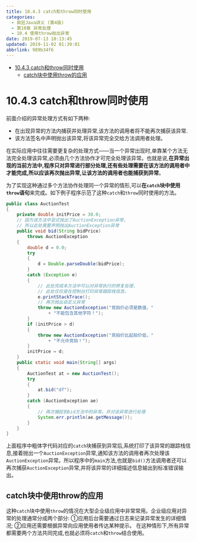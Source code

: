 ```yaml
---
title: 10.4.3 catch和throw同时使用
categories: 
  - 疯狂Java讲义 (第4版)
  - 第10章 异常处理
  - 10.4 使用throw抛出异常
date: 2019-07-13 18:13:45
updated: 2019-11-02 01:39:01
abbrlink: 989b34f6
---
```

- [10.4.3 catch和throw同时使用](/ReadingNotes/989b34f6/#10-4-3-catch和throw同时使用)
    - [catch块中使用throw的应用](/ReadingNotes/989b34f6/#catch块中使用throw的应用)

<!--more-->
<script src="https://cdn.bootcss.com/jquery/3.4.0/jquery.slim.min.js"></script>
<script>$(document).ready(function () {$(".post-body > ul:nth-child(1)").hide();});</script>

<!--end-->
# 10.4.3 catch和throw同时使用 #
前面介绍的异常处理方式有如下两种:
- 在出现异常的方法内捕获并处理异常,该方法的调用者将不能再次捕获该异常.
- 该方法签名中声明抛出该异常,将该异常完全交给方法调用者处理。

在实际应用中往往需要更复杂的处理方式——当一个异常出现时,单靠某个方法无法完全处理该异常,必须由几个方法协作才可完全处理该异常。也就是说,**在异常出现的当前方法中,程序只对异常进行部分处理,还有些处理需要在该方法的调用者中才能完成,所以应该再次抛出异常,让该方法的调用者也能捕获到异常**。

为了实现这种通过多个方法协作处理同一个异常的情形,可以**在`catch`块中使用`throw`语句**来完成。如下例子程序示范了这种`catch`和`throw`同时使用的方法。
```java
public class AuctionTest
{
	private double initPrice = 30.0;
	// 因为该方法中显式抛出了AuctionException异常，
	// 所以此处需要声明抛出AuctionException异常
	public void bid(String bidPrice)
		throws AuctionException
	{
		double d = 0.0;
		try
		{
			d = Double.parseDouble(bidPrice);
		}
		catch (Exception e)
		{
			// 此处完成本方法中可以对异常执行的修复处理，
			// 此处仅仅是在控制台打印异常跟踪栈信息。
			e.printStackTrace();
			// 再次抛出自定义异常
			throw new AuctionException("竞拍价必须是数值，"
				+ "不能包含其他字符！");
		}
		if (initPrice > d)
		{
			throw new AuctionException("竞拍价比起拍价低，"
				+ "不允许竞拍！");
		}
		initPrice = d;
	}
	public static void main(String[] args)
	{
		AuctionTest at = new AuctionTest();
		try
		{
			at.bid("df");
		}
		catch (AuctionException ae)
		{
			// 再次捕捉到bid方法中的异常。并对该异常进行处理
			System.err.println(ae.getMessage());
		}
	}
}
```
上面程序中粗体字代码对应的`catch`块捕获到异常后,系统打印了该异常的跟踪栈信息,接着抛出一个`AuctionException`异常,通知该方法的调用者再次处理该`AuctionException`异常。所以程序中的`main`方法,也就是`bid()`方法调用者还可以再次捕获`AuctionException`异常,并将该异常的详细描述信息输出到标准错误输出。

## catch块中使用throw的应用 ##
这种`catch`块中使用`throw`的情况在大型企业级应用中非常常用。企业级应用对异常的处理通常分成两个部分:
①应用后台需要通过日志来记录异常发生的详细情况;
②应用还需要根据异常向应用使用者传达某种提示。
在这种情形下,所有异常都需要两个方法共同完成,也就必须将`catch`和`throw`结合使用。

